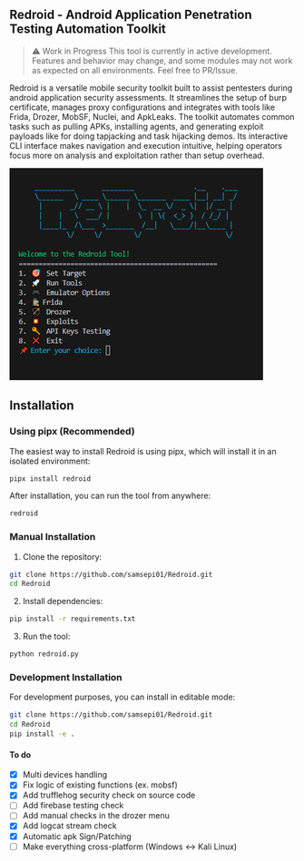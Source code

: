 ## Redroid - Android Application Penetration Testing Automation Toolkit

> :warning: Work in Progress
This tool is currently in active development. Features and behavior may change, and some modules may not work as expected on all environments. Feel free to PR/Issue.

Redroid is a versatile mobile security toolkit built to assist pentesters during android application security assessments. It streamlines the setup of  burp certificate, manages proxy configurations and integrates with tools like Frida, Drozer, MobSF, Nuclei, and ApkLeaks. The toolkit automates common tasks such as pulling APKs, installing agents, and generating exploit payloads like for doing tapjacking and task hijacking demos. Its interactive CLI interface makes navigation and execution intuitive, helping operators focus more on analysis and exploitation rather than setup overhead.

![image](static/redroid_menu.png)

## Installation

### Using pipx (Recommended)

The easiest way to install Redroid is using pipx, which will install it in an isolated environment:

```bash
pipx install redroid
```

After installation, you can run the tool from anywhere:

```bash
redroid
```

### Manual Installation

1. Clone the repository:
```bash
git clone https://github.com/samsepi01/Redroid.git
cd Redroid
```

2. Install dependencies:
```bash
pip install -r requirements.txt
```

3. Run the tool:
```bash
python redroid.py
```

### Development Installation

For development purposes, you can install in editable mode:

```bash
git clone https://github.com/samsepi01/Redroid.git
cd Redroid
pip install -e .
```

#### To do
- [X] Multi devices handling
- [X] Fix logic of existing functions (ex. mobsf)
- [X] Add trufflehog security check on source code
- [ ] Add firebase testing check
- [ ] Add manual checks in the drozer menu 
- [X] Add logcat stream check
- [X] Automatic apk Sign/Patching
- [ ] Make everything cross-platform (Windows <-> Kali Linux)
